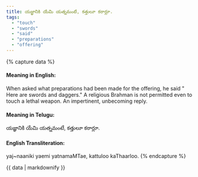 ```yaml
---
title: యజ్ఞానికి యేమి యత్నమంటే, కత్తులూ కఠార్లూ.
tags:
  - "touch"
  - "swords"
  - "said"
  - "preparations"
  - "offering"
---
```


{% capture data %}
#### Meaning in English:
When asked what preparations had been made for the offering, he said " Here are swords and daggers."
A religious Brahman is not permitted even to touch a lethal weapon.
An impertinent, unbecoming reply.

#### Meaning in Telugu:
యజ్ఞానికి యేమి యత్నమంటే, కత్తులూ కఠార్లూ.

#### English Transliteration:
yaj~naaniki yaemi yatnamaMTae, kattuloo kaThaarloo.
{% endcapture %}

{{ data | markdownify }}

